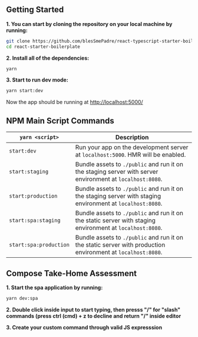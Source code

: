 ## Getting Started

**1. You can start by cloning the repository on your local machine by running:**

```bash
git clone https://github.com/blesSmePadre/react-typescript-starter-boilerplate
cd react-starter-boilerplate
```

**2. Install all of the dependencies:**

```bash
yarn
```

**3. Start to run dev mode:**

```bash
yarn start:dev
```

Now the app should be running at [http://localhost:5000/](http://localhost:5000/)

## NPM Main Script Commands

| `yarn <script>`        | Description                                                                                                  |
| ---------------------- | ------------------------------------------------------------------------------------------------------------ |
| `start:dev`            | Run your app on the development server at `localhost:5000`. HMR will be enabled.                             |
| `start:staging`        | Bundle assets to `./public` and run it on the staging server with server environment at `localhost:8080`.    |
| `start:production`     | Bundle assets to `./public` and run it on the staging server with staging environment at `localhost:8080`.   |
| `start:spa:staging`    | Bundle assets to `./public` and run it on the static server with staging environment at `localhost:8080`.    |
| `start:spa:production` | Bundle assets to `./public` and run it on the static server with production environment at `localhost:8080`. |

## Compose Take-Home Assessment

**1. Start the spa application by running:**

```bash
yarn dev:spa
```

**2. Double click inside input to start typing, then presss "/" for "slash" commands (press ctrl (cmd) + z to decline and return "/" inside editor**

**3. Create your custom command through valid JS expresssion**
